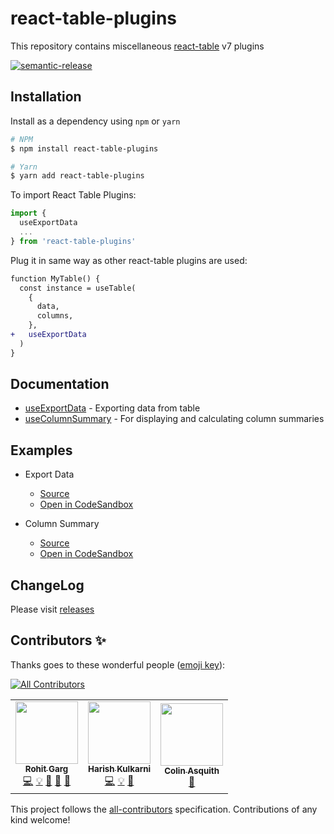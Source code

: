 # react-table-plugins

This repository contains miscellaneous [react-table](https://github.com/tannerlinsley/react-table) v7 plugins

<a href="#badge"><img alt="semantic-release" src="https://img.shields.io/badge/%20%20%F0%9F%93%A6%F0%9F%9A%80-semantic--release-e10079.svg"></a>
<a href="https://npmjs.com/package/react-table-plugins" rel="nofollow">
<img alt="" src="https://img.shields.io/npm/v/react-table-plugins" style="max-width:100%;">
</a>

## Installation

Install as a dependency using `npm` or `yarn`

```bash
# NPM
$ npm install react-table-plugins

# Yarn
$ yarn add react-table-plugins
```

To import React Table Plugins:

```js
import {
  useExportData
  ...
} from 'react-table-plugins'
```

Plug it in same way as other react-table plugins are used:

```diff
function MyTable() {
  const instance = useTable(
    {
      data,
      columns,
    },
+   useExportData
  )
}
```

## Documentation

- [useExportData](./docs/useExportData.md) - Exporting data from table
- [useColumnSummary](./docs/useColumnSummary.md) - For displaying and calculating column summaries

## Examples

- Export Data

  - [Source](https://github.com/gargroh/react-table-plugins/tree/master/examples/export-data)
  - [Open in CodeSandbox](https://codesandbox.io/s/github/gargroh/react-table-plugins/tree/master/examples/export-data)

- Column Summary
  - [Source](https://github.com/gargroh/react-table-plugins/tree/master/examples/column-summary)
  - [Open in CodeSandbox](https://codesandbox.io/s/github/gargroh/react-table-plugins/tree/master/examples/column-summary)

## ChangeLog

Please visit [releases](https://github.com/gargroh/react-table-plugins/releases)

## Contributors ✨

Thanks goes to these wonderful people ([emoji key](https://allcontributors.org/docs/en/emoji-key)):

<!-- ALL-CONTRIBUTORS-BADGE:START - Do not remove or modify this section -->
[![All Contributors](https://img.shields.io/badge/all_contributors-3-orange.svg?style=flat-square)](#contributors-)
<!-- ALL-CONTRIBUTORS-BADGE:END -->

<!-- ALL-CONTRIBUTORS-LIST:START - Do not remove or modify this section -->
<!-- prettier-ignore-start -->
<!-- markdownlint-disable -->
<table>
  <tr>
    <td align="center"><a href="https://github.com/gargroh"><img src="https://avatars3.githubusercontent.com/u/42495927?v=4" width="100px;" alt=""/><br /><sub><b>Rohit Garg</b></sub></a><br /><a href="https://github.com/gargroh/react-table-plugins/commits?author=gargroh" title="Code">💻</a> <a href="#example-gargroh" title="Examples">💡</a> <a href="#plugin-gargroh" title="Plugin/utility libraries">🔌</a> <a href="https://github.com/gargroh/react-table-plugins/pulls?q=is%3Apr+reviewed-by%3Agargroh" title="Reviewed Pull Requests">👀</a> <a href="#tool-gargroh" title="Tools">🔧</a></td>
    <td align="center"><a href="https://github.com/07harish"><img src="https://avatars3.githubusercontent.com/u/27046938?v=4" width="100px;" alt=""/><br /><sub><b>Harish Kulkarni</b></sub></a><br /><a href="https://github.com/gargroh/react-table-plugins/commits?author=07harish" title="Code">💻</a> <a href="#example-07harish" title="Examples">💡</a> <a href="#plugin-07harish" title="Plugin/utility libraries">🔌</a></td>
    <td align="center"><a href="http://www.propellersoftware.net"><img src="https://avatars1.githubusercontent.com/u/119640?v=4" width="100px;" alt=""/><br /><sub><b>Colin Asquith</b></sub></a><br /><a href="https://github.com/gargroh/react-table-plugins/commits?author=colinasquith" title="Documentation">📖</a></td>
  </tr>
</table>

<!-- markdownlint-enable -->
<!-- prettier-ignore-end -->
<!-- ALL-CONTRIBUTORS-LIST:END -->

This project follows the [all-contributors](https://github.com/all-contributors/all-contributors) specification. Contributions of any kind welcome!
